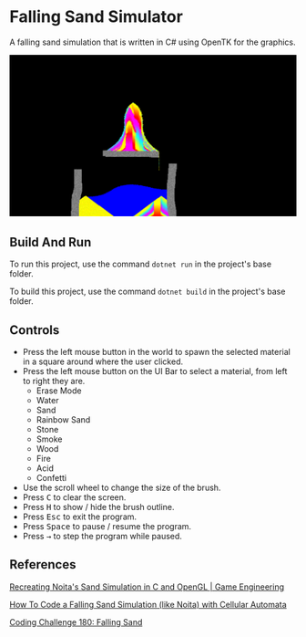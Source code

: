 # Falling Sand Simulator

A falling sand simulation that is written in C# using OpenTK for the graphics.

![Screenshot](/Screenshots/1.png)

## Build And Run

To run this project, use the command `dotnet run` in the project's base folder.

To build this project, use the command `dotnet build` in the project's base folder.

## Controls

* Press the left mouse button in the world to spawn the selected material in a square around where the user clicked.
* Press the left mouse button on the UI Bar to select a material, from left to right they are.
  * Erase Mode
  * Water
  * Sand
  * Rainbow Sand
  * Stone
  * Smoke
  * Wood
  * Fire
  * Acid
  * Confetti
* Use the scroll wheel to change the size of the brush.
* Press <kbd>C</kbd> to clear the screen.
* Press <kbd>H</kbd> to show / hide the brush outline.
* Press <kbd>Esc</kbd> to exit the program.
* Press <kbd>Space</kbd> to pause / resume the program.
* Press <kbd>→</kbd> to step the program while paused.

## References

[Recreating Noita's Sand Simulation in C and OpenGL | Game Engineering](https://www.youtube.com/watch?v=VLZjd_Y1gJ8)

[How To Code a Falling Sand Simulation (like Noita) with Cellular Automata](https://www.youtube.com/watch?v=5Ka3tbbT-9E)

[Coding Challenge 180: Falling Sand](https://www.youtube.com/watch?v=L4u7Zy_b868)
